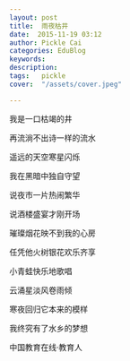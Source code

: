 ```yaml
---
layout: post  
title:  雨夜枯井  
date:  2015-11-19 03:12  
author: Pickle Cai  
categories: EduBlog  
keywords: 
description:   
tags:	pickle   
cover:  "/assets/cover.jpeg"  

---  
```

    
我是一口枯竭的井 

再流淌不出诗一样的流水 

遥远的天空寒星闪烁 

我在黑暗中独自守望





说夜市一片热闹繁华 

说酒楼盛宴才刚开场 

璀璨烟花映不到我的心房 

任凭他火树银花欢乐齐享





小青蛙快乐地歌唱 

云涌星淡风卷雨倾 

寒夜回归它本来的模样 

我终究有了水乡的梦想



		    
 中国教育在线·教育人


